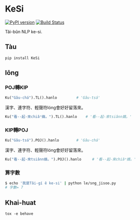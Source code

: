 # KeSi
[![PyPI version](https://badge.fury.io/py/KeSi.svg)](https://badge.fury.io/py/KeSi)
[![Build Status](https://app.travis-ci.com/i3thuan5/KeSi.svg?branch=master)](https://app.travis-ci.com/i3thuan5/KeSi)

Tâi-bûn NLP ke-si.

## Tàu
```
pip install KeSi
```

## Iōng

### POJ轉KIP
```python
Ku("Gâu-chá").TL().hanlo         # 'Gâu-tsá'
```
漢字、連字符、輕聲符lóng會好好留落來。
```python
Ku("看--起-來chiâⁿ媠。").TL().hanlo    # '看--起-來tsiânn媠。'
```
### KIP轉POJ
```python
Ku("Gâu-tsá").POJ().hanlo        # 'Gâu-chá'
```
漢字、連字符、輕聲符lóng會好好留落來。
```python
Ku("看--起-來tsiânn媠。").POJ().hanlo     # '看--起-來chiâⁿ媠。'
```
### 算字數
```bash
$ echo '我是Tâi-gí ê ke-si' | python le/sng_jisoo.py
# 字數= 7
```

## Khai-huat
```
tox -e behave
```
